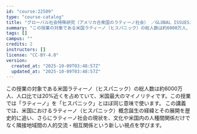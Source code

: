 ```yaml
---
id: "course:22509"
type: "course-catalog"
title: "グローバル社会特殊研究（アメリカ合衆国のラティーノ社会） ／GLOBAL ISSUES: LATINO SOCIETY IN U.S."
summary: "この授業の対象である米国ラティーノ（ヒスパニック）の総人数は約6000万人、人口比では20%近くを占めていて、米国最大のマイノリティです。この授業では「ラティーノ」を「ヒスパニック」とほぼ同じ意味で使います。 この講義では、米国におけるラテ…"
tags: []
campus: ""
credits: 2
instructors: []
license: "CC-BY-4.0"
version:
  created_at: "2025-10-09T03:48:57Z"
  updated_at: "2025-10-09T03:48:57Z"
---
```

この授業の対象である米国ラティーノ（ヒスパニック）の総人数は約6000万人、人口比では20%近くを占めていて、米国最大のマイノリティです。この授業では「ラティーノ」を「ヒスパニック」とほぼ同じ意味で使います。 この講義では、米国におけるラティーノ（ヒスパニック）概念誕生の経緯とその展開を歴史的に追い、さらにラティーノ社会の現状を、文化や米国内の人種間関係だけでなく隣接地域間の人的交流・相互関係という新しい視点を学びます。
